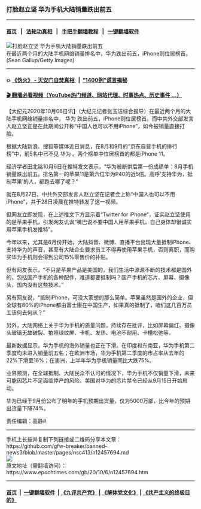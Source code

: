 ### 打脸赵立坚 华为手机大陆销量跌出前五
------------------------

#### [首页](https://github.com/gfw-breaker/banned-news3/blob/master/README.md) &nbsp;&nbsp;|&nbsp;&nbsp; [法轮功真相](https://github.com/begood0513/basic/blob/master/README.md)  &nbsp;&nbsp;|&nbsp;&nbsp; [手把手翻墙教程](https://github.com/gfw-breaker/guides/wiki)  &nbsp;&nbsp;|&nbsp;&nbsp; [一键翻墙软件](https://github.com/gfw-breaker/nogfw/blob/master/README.md)  



<div><img alt="打脸赵立坚 华为手机大陆销量跌出前五" class="attachment-djy_600_400 size-djy_600_400 wp-post-image" src="https://i.epochtimes.com/assets/uploads/2020/10/fdbb766f36c36f847cde5d4e4f941b35-600x400.jpg"/>
<div class="caption">
 在最近两个月的大陆手机网络销量排名中，华为跌出前五，iPhone则位居榜首。(Sean Gallup/Getty Images)
</div></div><hr/>

#### 💥 [《伪火》 - 天安门自焚真相 ](http://158.247.195.190:10000/videos/blog/weihuo.html)&nbsp; |&nbsp; [“1400例”谎言揭秘  ](http://158.247.195.190:10000/videos/blog/jiexi1400.html)

#### [ 🎬  翻墙必看视频（YouTube热门频道、网站代理、时事热点、历史事件 ...）](https://github.com/gfw-breaker/links/blob/master/banned.md)

<div><p>
 【大纪元2020年10月06日讯】（大纪元记者张玉洁综合报导）在最近两个月的大陆手机网络销量排名中，
 <ok href="https://www.epochtimes.com/gb/tag/%E5%8D%8E%E4%B8%BA.html">
  华为
 </ok>
 跌出前五，iPhone则位居榜首。而中共外交部发言人赵立坚正是在此期间公开称“中国人也可以不用iPhone”，如今被销量直接打脸。
</p>
<p>
 根据大陆新浪、搜狐等媒体近日消息，在8月和9月的“京东自营手机的排行榜”中，前5名中已不见
 <ok href="https://www.epochtimes.com/gb/tag/%E5%8D%8E%E4%B8%BA.html">
  华为
 </ok>
 。两个榜单中位居榜首的都是iPhone 11。
</p>
<p>
 经济学者田北铭10月6日在推特发文表示，“华为被断供后第一份成绩单：8月手机销量跌出前五。排名第一的苹果11是第六位华为P40的近5倍。高呼‘支持华为，抵制苹果’的人，都跑去哪了呢？”
</p>
<p>
 就在8月27日，中共外交部发言人赵立坚在记者会上称“中国人也可以不用iPhone”，并于28日凌晨在推特转发了这一视频。
</p>
<p>
 但网友立即发现，在上述推文下方显示着“Twitter for iPhone”，证实赵立坚使用的是苹果手机，引发网友讥讽“嘴巴说不要中国人用苹果手机，自己身体却很诚实用苹果手机发推特”。
</p>
<p>
 今年以来，尤其是6月份开始，大陆抖音、微博、直播平台出现大量抵制iPhone、支持华为的声音，甚至有大陆企业要求员工不得再使用苹果手机，否则离职，而购买华为手机则会得到公司15%零售价的补贴。
</p>
<p>
 但有网友表示，“不只是苹果产品是美国的，我们生活中源源不断的技术都是国外的，包括国产手机的各种配件，难道都要抵制吗？国产手机的芯片、屏幕、摄像头，国内没有这些技术。”
</p>
<p>
 另有网友说，“抵制iPhone，可没大家想的那么简单。苹果虽然是国外的企业，但全球有80%的iPhone都由富士康在中国生产，如果真的抵制了，咱们这几百万员工该何去何从？”
</p>
<p>
 另外，大陆网络上关于华为手机的质量问题，持续存在批评，比如屏幕偏红、摄像头玻璃无故破裂、拍照绿纹屏、卡机、发热、电池不耐用、卡槽松弛等。
</p>
<p>
 最新数据显示，华为手机的海外销量也正在下滑。在印度和东南亚，华为手机第二季度均未进入销量前五名；在欧洲市场，华为手机第二季度的市占率从去年的22%下滑至16%；在澳洲，上半年华为手机销量同比大跌75%。
</p>
<p>
 业界预测，在全球抵制、大陆民众不认可的情况下，华为手机不仅销量下滑，未来可能因芯片不足面临停产的风险。美国对华为的芯片禁令已经从9月15日开始启动。
</p>
<p>
 华为已经于9月份公布了明年的手机预期出货量，仅为5000万部，比今年的预期出货量下降74%。
</p>
<p>
 责任编辑：高静#
</p>
</div>
<hr/>
手机上长按并复制下列链接或二维码分享本文章：<br/>
https://github.com/gfw-breaker/banned-news3/blob/master/pages/nsc413/n12457694.md <br/>
<a href='https://github.com/gfw-breaker/banned-news3/blob/master/pages/nsc413/n12457694.md'><img src='https://github.com/gfw-breaker/banned-news3/blob/master/pages/nsc413/n12457694.md.png'/></a> <br/>
原文地址（需翻墙访问）：https://www.epochtimes.com/gb/20/10/6/n12457694.htm


------------------------
#### [首页](https://github.com/gfw-breaker/banned-news3/blob/master/README.md) &nbsp;|&nbsp; [一键翻墙软件](https://github.com/gfw-breaker/nogfw/blob/master/README.md) &nbsp;| [《九评共产党》](https://github.com/gfw-breaker/9ping.md/blob/master/README.md#九评之一评共产党是什么) | [《解体党文化》](https://github.com/gfw-breaker/jtdwh.md/blob/master/README.md) | [《共产主义的终极目的》](https://github.com/gfw-breaker/gczydzjmd.md/blob/master/README.md)


<img src='http://gfw-breaker.win/banned-news3/pages/nsc413/n12457694.md' width='0px' height='0px'/>